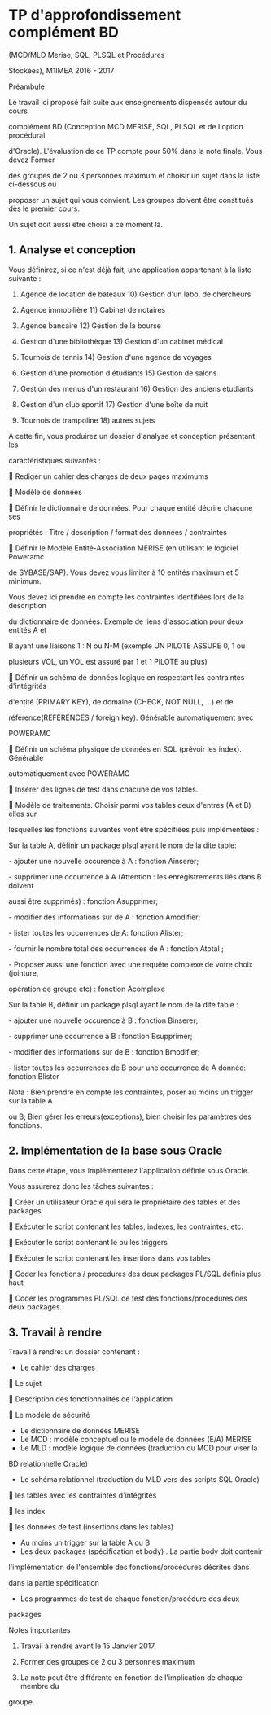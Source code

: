 
# TP d'approfondissement complément BD

(MCD/MLD Merise, SQL, PLSQL et Procédures

Stockées), M1IMEA 2016 - 2017

Préambule

Le  travail  ici  proposé  fait  suite  aux  enseignements  dispensés  autour  du  cours

complément  BD  (Conception  MCD  MERISE,  SQL,  PLSQL  et  de  l'option  procédural

d'Oracle). L'évaluation de ce TP compte pour 50% dans la note finale. Vous devez Former

des groupes de 2 ou 3 personnes maximum  et  choisir un  sujet  dans la liste  ci-dessous  ou

proposer un sujet qui vous convient. Les groupes doivent être constitués dès le premier cours.

Un sujet doit aussi être choisi à ce moment là.

## 1. Analyse et conception

Vous définirez, si ce n'est déjà fait, une application appartenant à la liste suivante :

1) Agence de location de bateaux  10) Gestion d'un labo. de chercheurs

2) Agence immobilière  11) Cabinet de notaires

3) Agence bancaire 12) Gestion de la bourse

4) Gestion d'une bibliothèque 13) Gestion d'un cabinet médical

5) Tournois de tennis  14) Gestion d'une agence de voyages

6) Gestion d'une promotion d'étudiants 15) Gestion de salons

7) Gestion des menus d'un restaurant  16) Gestion des anciens étudiants

8) Gestion d'un club sportif  17) Gestion d'une boîte de nuit

9) Tournois de trampoline  18) autres sujets

À  cette  fin,  vous  produirez  un  dossier  d'analyse  et  conception  présentant  les

caractéristiques suivantes :

 Rediger un cahier des charges de deux pages maximums

 Modèle de données

 Définir  le  dictionnaire  de  données.  Pour  chaque  entité  décrire  chacune ses

propriétés : Titre / description / format des données / contraintes

 Définir le Modèle Entité-Association MERISE (en utilisant le logiciel Poweramc

de SYBASE/SAP). Vous devez vous limiter à 10 entités maximum et 5 minimum.

Vous devez ici prendre en compte les contraintes identifiées lors de la description

du dictionnaire de données. Exemple de liens d'association pour deux entités A et

B  ayant  une  liaisons  1 :  N  ou  N-M  (exemple  UN  PILOTE  ASSURE  0,  1  ou

plusieurs VOL, un VOL est assuré par 1 et 1 PILOTE au plus)

 Définir un schéma de données logique en respectant les  contraintes  d'intégrités

d'entité  (PRIMARY  KEY),  de  domaine  (CHECK,  NOT  NULL,  …)  et  de

référence(REFERENCES  /  foreign  key).  Générable  automatiquement  avec

POWERAMC

 Définir un schéma physique  de données en SQL (prévoir les index). Générable

automatiquement avec POWERAMC

 Insérer des lignes de test dans chacune de vos tables.

 Modèle  de  traitements.  Choisir  parmi  vos  tables  deux  d'entres  (A  et  B)  elles  sur

lesquelles les fonctions suivantes vont être spécifiées puis implémentées :

Sur la table A, définir un package plsql ayant le nom de la dite table:

\- ajouter une nouvelle occurence à A : fonction Ainserer;

\- supprimer une occurrence à  A  (Attention : les enregistrements liés dans B doivent

aussi être supprimés) : fonction Asupprimer;

\- modifier des informations sur de A : fonction Amodifier;

\- lister toutes les occurrences de A: fonction Alister;

\- fournir le nombre total des occurrences de A : fonction Atotal ;

\-  Proposer  aussi  une  fonction  avec  une  requête  complexe  de  votre  choix (jointure,

opération de groupe etc) : fonction Acomplexe

Sur la table B, définir un package plsql ayant le nom de la dite table :

\- ajouter une nouvelle occurence à B : fonction Binserer;

\- supprimer une occurrence à B : fonction Bsupprimer;

\- modifier des informations sur de B : fonction Bmodifier;

\- lister toutes les occurrences de B pour une occurrence de A donnée: fonction Blister

Nota : Bien prendre en compte les contraintes, poser au moins un trigger sur la table A

ou B; Bien gérer les erreurs(exceptions), bien choisir les paramètres des fonctions.

## 2. Implémentation de la base sous Oracle

Dans cette étape, vous implémenterez l'application définie sous Oracle.

Vous assurerez donc les tâches suivantes :

 Créer un utilisateur Oracle qui sera le propriétaire des tables et des packages

 Exécuter le script contenant les tables, indexes, les contraintes, etc.

 Exécuter le script contenant le ou les triggers

 Exécuter le script contenant les insertions dans vos tables

 Coder les fonctions / procedures des deux packages PL/SQL définis plus haut

 Coder les programmes PL/SQL de test des fonctions/procedures des deux packages.


## 3. Travail à rendre

Travail à rendre: un dossier contenant :

- Le cahier des charges

 Le sujet

 Description des fonctionnalités de l'application

 Le modèle de sécurité

- Le dictionnaire de données MERISE
- Le MCD : modèle conceptuel ou le modèle de données (E/A) MERISE
- Le MLD : modèle logique de données (traduction du MCD pour viser la

BD relationnelle Oracle)

- Le schéma relationnel (traduction du MLD vers des scripts SQL Oracle)

 les tables avec les contraintes d'intégrités

 les index

 les données de test (insertions dans les tables)

- Au moins un trigger sur la table A ou B
- Les deux packages (spécification et body) . La partie body doit contenir

l'implémentation de l'ensemble  des fonctions/procédures décrites dans

dans la partie spécification

- Les  programmes  de  test  de  chaque  fonction/procédure  des  deux

packages

Notes importantes

1) Travail à rendre avant le 15 Janvier 2017

2) Former des groupes de 2 ou 3 personnes maximum

3) La note peut  être  différente  en fonction  de  l'implication de  chaque  membre  du

groupe.

[1]: http://miniclips.free.fr/bg1.png
[2]: http://miniclips.free.fr/bg2.png
[3]: http://miniclips.free.fr/bg3.png
